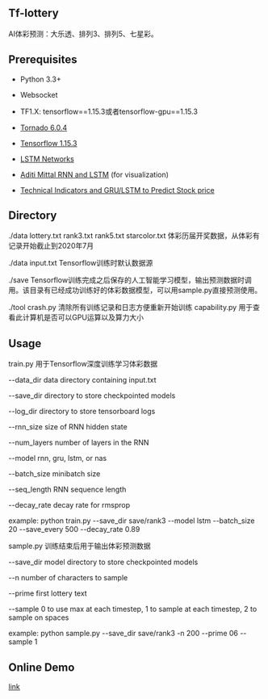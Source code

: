 ## Tf-lottery

AI体彩预测：大乐透、排列3、排列5、七星彩。

## Prerequisites

- Python 3.3+
- Websocket
- TF1.X: tensorflow==1.15.3或者tensorflow-gpu==1.15.3
- [Tornado 6.0.4](https://github.com/tornadoweb/tornado)
- [Tensorflow 1.15.3](https://github.com/tensorflow/tensorflow/releases/tag/v1.15.3)

- [LSTM Networks](https://colah.github.io/posts/2015-08-Understanding-LSTMs/)
- [Aditi Mittal RNN and LSTM](https://towardsdatascience.com/understanding-rnn-and-lstm-f7cdf6dfc14e) (for visualization)
- [Technical Indicators and GRU/LSTM to Predict Stock price](https://towardsdatascience.com/forecasting-with-technical-indicators-and-gru-lstm-rnn-multivariate-time-series-a3244dcbc38b)
## Directory

./data lottery.txt rank3.txt rank5.txt starcolor.txt 体彩历届开奖数据，从体彩有记录开始截止到2020年7月

./data input.txt Tensorflow训练时默认数据源

./save Tensorflow训练完成之后保存的人工智能学习模型，输出预测数据时调用。该目录有已经成功训练好的体彩数据模型，可以用sample.py直接预测使用。

./tool crash.py 清除所有训练记录和日志方便重新开始训练 capability.py 用于查看此计算机是否可以GPU运算以及算力大小

## Usage

train.py 用于Tensorflow深度训练学习体彩数据

--data_dir   data directory containing input.txt

--save_dir   directory to store checkpointed models

--log_dir    directory to store tensorboard logs

--rnn_size   size of RNN hidden state

--num_layers number of layers in the RNN

--model rnn, gru, lstm, or nas

--batch_size minibatch size

--seq_length RNN sequence length

--decay_rate decay rate for rmsprop

example:
python train.py --save_dir save/rank3 --model lstm --batch_size 20 --save_every 500 --decay_rate 0.89


sample.py 训练结束后用于输出体彩预测数据

--save_dir   model directory to store checkpointed models

--n          number of characters to sample

--prime      first lottery text

--sample     0 to use max at each timestep, 1 to sample at each timestep, 2 to sample on spaces

example:
python sample.py --save_dir save/rank3 -n 200 --prime 06 --sample 1

## Online Demo

[link](http://ai.workfreer.com)


